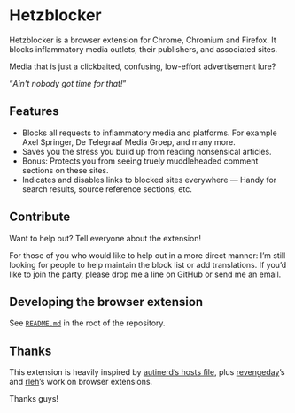 # Hetzblocker

Hetzblocker is a browser extension for Chrome, Chromium and Firefox. It blocks inflammatory media outlets, their publishers, and associated sites.

Media that is just a clickbaited, confusing, low-effort advertisement lure?

“_Ain't nobody got time for that!_”

## Features

 - Blocks all requests to inflammatory media and platforms. For example Axel Springer, De Telegraaf Media Groep, and many more.
 - Saves you the stress you build up from reading nonsensical articles.
 - Bonus: Protects you from seeing truely muddleheaded comment sections on these sites.
 - Indicates and disables links to blocked sites everywhere — Handy for search results, source reference sections, etc.

## Contribute

Want to help out? Tell everyone about the extension!

For those of you who would like to help out in a more direct manner: I’m still looking for people to help maintain the block list or add translations. If you’d like to join the party, please drop me a line on GitHub or send me an email.

## Developing the browser extension

See [`README.md`](https://github.com/marklindhout/hetzblocker/blob/master/README.md) in the root of the repository.

## Thanks

This extension is heavily inspired by [autinerd’s hosts file](https://github.com/autinerd/anti-axelspringer-hosts), plus [revengeday](https://github.com/revengeday)’s and [rleh](https://github.com/rleh)’s work on browser extensions.

Thanks guys!
